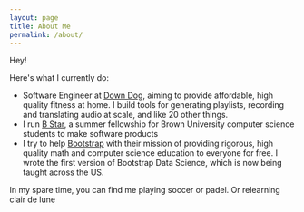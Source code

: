 ```yaml
---
layout: page
title: About Me
permalink: /about/
---
```


Hey!

Here's what I currently do:

 - Software Engineer at [Down Dog](https://www.downdogapp.com/), aiming to provide affordable, high quality fitness at home.  I build tools for generating playlists, recording and translating audio at scale, and like 20 other things.
 - I run [B Star](https://bstar.software), a summer fellowship for Brown University computer science students to make software products
 - I try to help [Bootstrap](https://www.bootstrapworld.org/) with their mission of providing 
rigorous, high quality math and computer science education to everyone for free.  I wrote the first version of 
Bootstrap Data Science, which is now being taught across the US.

In my spare time, you can find me playing soccer or padel.  Or relearning clair de lune

[jekyll-organization]: https://github.com/jekyll
